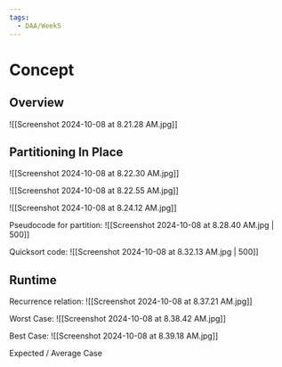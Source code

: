 ```yaml
---
tags:
  - DAA/Week5
---
```

# Concept

## Overview

![[Screenshot 2024-10-08 at 8.21.28 AM.jpg]]

## Partitioning In Place

![[Screenshot 2024-10-08 at 8.22.30 AM.jpg]]

![[Screenshot 2024-10-08 at 8.22.55 AM.jpg]]

![[Screenshot 2024-10-08 at 8.24.12 AM.jpg]]

Pseudocode for partition:
![[Screenshot 2024-10-08 at 8.28.40 AM.jpg | 500]]

Quicksort code:
![[Screenshot 2024-10-08 at 8.32.13 AM.jpg | 500]]

## Runtime

Recurrence relation:
![[Screenshot 2024-10-08 at 8.37.21 AM.jpg]]

Worst Case:
![[Screenshot 2024-10-08 at 8.38.42 AM.jpg]]

Best Case:
![[Screenshot 2024-10-08 at 8.39.18 AM.jpg]]

Expected / Average Case

